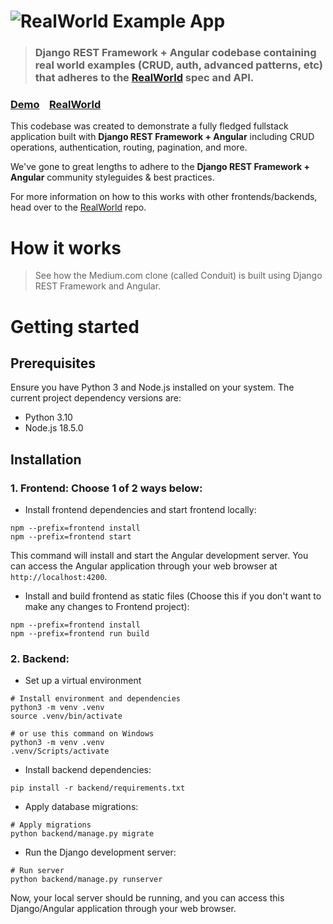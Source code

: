 # ![RealWorld Example App](logo.png)

> ### Django REST Framework + Angular codebase containing real world examples (CRUD, auth, advanced patterns, etc) that adheres to the [RealWorld](https://github.com/gothinkster/realworld) spec and API.


### [Demo](https://demo.realworld.io/)&nbsp;&nbsp;&nbsp;&nbsp;[RealWorld](https://github.com/gothinkster/realworld)


This codebase was created to demonstrate a fully fledged fullstack application built with **Django REST Framework + Angular** including CRUD operations, authentication, routing, pagination, and more.

We've gone to great lengths to adhere to the **Django REST Framework + Angular** community styleguides & best practices.

For more information on how to this works with other frontends/backends, head over to the [RealWorld](https://github.com/gothinkster/realworld) repo.


# How it works

> See how the Medium.com clone (called Conduit) is built using Django REST Framework and Angular.

# Getting started

## Prerequisites
Ensure you have Python 3 and Node.js installed on your system. The current project dependency versions are:
- Python 3.10
- Node.js 18.5.0

## Installation
### 1. Frontend: Choose 1 of 2 ways below:
- Install frontend dependencies and start frontend locally:
```shell
npm --prefix=frontend install
npm --prefix=frontend start
```
This command will install and start the Angular development server. You can access the Angular application through your web browser at `http://localhost:4200`.

- Install and build frontend as static files (Choose this if you don't want to make any changes to Frontend project):
```shell
npm --prefix=frontend install
npm --prefix=frontend run build
```

### 2. Backend:
- Set up a virtual environment
```shell
# Install environment and dependencies
python3 -m venv .venv
source .venv/bin/activate 

# or use this command on Windows
python3 -m venv .venv
.venv/Scripts/activate
```

- Install backend dependencies:
```shell
pip install -r backend/requirements.txt
```

- Apply database migrations:
```shell
# Apply migrations
python backend/manage.py migrate
```

- Run the Django development server:
```shell
# Run server
python backend/manage.py runserver
```

Now, your local server should be running, and you can access this Django/Angular application through your web browser.
